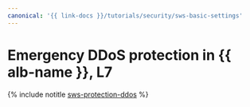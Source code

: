 ```yaml
---
canonical: '{{ link-docs }}/tutorials/security/sws-basic-settings'
---
```


# Emergency DDoS protection in {{ alb-name }}, L7

{% include notitle [sws-protection-ddos](../../_tutorials/security/sws-protection-ddos.md) %}
